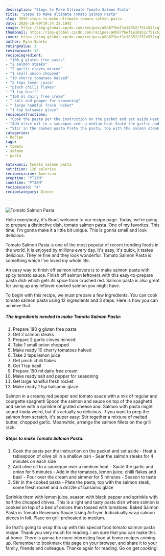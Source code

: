 ```yaml
---
description: "Steps to Make Ultimate Tomato Salmon Pasta"
title: "Steps to Make Ultimate Tomato Salmon Pasta"
slug: 3050-steps-to-make-ultimate-tomato-salmon-pasta
date: 2020-10-09T19:34:22.104Z
image: https://img-global.cpcdn.com/recipes/a0b87fbef1e18952/751x532cq70/tomato-salmon-pasta-recipe-main-photo.jpg
thumbnail: https://img-global.cpcdn.com/recipes/a0b87fbef1e18952/751x532cq70/tomato-salmon-pasta-recipe-main-photo.jpg
cover: https://img-global.cpcdn.com/recipes/a0b87fbef1e18952/751x532cq70/tomato-salmon-pasta-recipe-main-photo.jpg
author: Ryan Sparks
ratingvalue: 3
reviewcount: 13
recipeingredient:
- "180 g gluten free pasta"
- "2 salmon steaks"
- "2 garlic cloves minced"
- "1 small onion chopped"
- "10 cherry tomatoes halved"
- "2 tsps lemon juice"
- "pinch chilli flakes"
- "1 tsp basil"
- "150 ml dairy free cream"
- " salt and pepper for seasoning"
- " large handful fresh rocket"
- "1 tsp balsamic glaze"
recipeinstructions:
- "Cook the pasta per the instruction on the packet and set aside Heat a tablespoon of olive oil in a shallow pan Sear the salmon steaks for 4 minutes on each side"
- "Add olive oil to a saucepan over a medium heat Sauté the garlic and onion for 5 minutes Add in the tomatoes, lemon juice, chilli flakes and basil Pour over the cream and simmer for 5 minutes Season to taste"
- "Stir in the cooked pasta Plate the pasta, top with the salmon steak, some fresh rocket and a drizzle of balsamic glaze"
categories:
- Recipe
tags:
- tomato
- salmon
- pasta

katakunci: tomato salmon pasta 
nutrition: 126 calories
recipecuisine: American
preptime: "PT17M"
cooktime: "PT38M"
recipeyield: "4"
recipecategory: Dinner

---
```



![Tomato Salmon Pasta](https://img-global.cpcdn.com/recipes/a0b87fbef1e18952/751x532cq70/tomato-salmon-pasta-recipe-main-photo.jpg)

Hello everybody, it's Brad, welcome to our recipe page. Today, we're going to prepare a distinctive dish, tomato salmon pasta. One of my favorites. This time, I'm gonna make it a little bit unique. This is gonna smell and look delicious.

Tomato Salmon Pasta is one of the most popular of recent trending foods in the world. It is enjoyed by millions every day. It's easy, it's quick, it tastes delicious. They're fine and they look wonderful. Tomato Salmon Pasta is something which I've loved my whole life.

An easy way to finish off salmon leftovers is to make salmon pasta with spicy tomato sauce. Finish off salmon leftovers with this easy-to-prepare pasta dish which gets its spice from crushed red. Salmon pasta is also great for using up any leftover cooked salmon you might have.


To begin with this recipe, we must prepare a few ingredients. You can cook tomato salmon pasta using 12 ingredients and 3 steps. Here is how you can achieve that.

<!--inarticleads1-->

##### The ingredients needed to make Tomato Salmon Pasta:

1. Prepare 180 g gluten free pasta
1. Get 2 salmon steaks
1. Prepare 2 garlic cloves minced
1. Take 1 small onion chopped
1. Make ready 10 cherry tomatoes halved
1. Take 2 tsps lemon juice
1. Get pinch chilli flakes
1. Get 1 tsp basil
1. Prepare 150 ml dairy free cream
1. Make ready  salt and pepper for seasoning
1. Get  large handful fresh rocket
1. Make ready 1 tsp balsamic glaze


Salmon in a creamy red pepper and tomato sauce with a mix of regular and courgette spaghetti Spoon the salmon and sauce on top of the spaghetti and serve with a sprinkle of grated cheese and. Salmon with pasta might sound kinda weird, but it&#39;s actually so delicious. If you want to prep the salmon from scratch, it&#39;s super easy: Stir together a mixture of melted butter, chopped garlic. Meanwhile, arrange the salmon fillets on the grill rack. 

<!--inarticleads2-->

##### Steps to make Tomato Salmon Pasta:

1. Cook the pasta per the instruction on the packet and set aside - Heat a tablespoon of olive oil in a shallow pan - Sear the salmon steaks for 4 minutes on each side
1. Add olive oil to a saucepan over a medium heat - Sauté the garlic and onion for 5 minutes - Add in the tomatoes, lemon juice, chilli flakes and basil - Pour over the cream and simmer for 5 minutes - Season to taste
1. Stir in the cooked pasta - Plate the pasta, top with the salmon steak, some fresh rocket and a drizzle of balsamic glaze


Sprinkle them with lemon juice, season with black pepper and sprinkle with half the chopped chives. This is a light and tasty pasta dish where salmon is cooked on top of a bed of onions then tossed with tomatoes. Baked Salmon Pasta in Tomato Rosemary Sauce Using Airfryer. Individually wrap salmon pieces in foil. Place on grill preheated to medium. 

So that's going to wrap this up with this special food tomato salmon pasta recipe. Thank you very much for reading. I am sure that you can make this at home. There is gonna be more interesting food at home recipes coming up. Remember to bookmark this page on your browser, and share it to your family, friends and colleague. Thanks again for reading. Go on get cooking!
